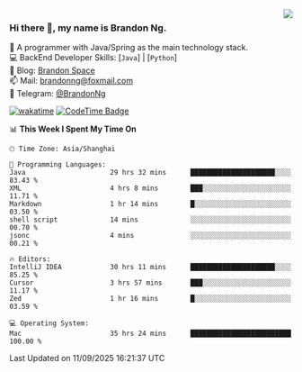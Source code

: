 <img  align="right" src="https://github-readme-stats-brandon0824.vercel.app/api/top-langs/?username=brandon0824&layout=compact">

### Hi there 👋, my name is Brandon Ng.

🌱 A programmer with Java/Spring as the main technology stack.  
💻 BackEnd Developer Skills: [`Java`] | [`Python`]  
📝 Blog: [Brandon Space](https://blog.brandonng.cc)  
📫 Mail: brandonng@foxmail.com  
📰 Telegram: [@BrandonNg](https://t.me/BrandonNg24)  

[![wakatime](https://wakatime.com/badge/user/940cafbf-f9d5-4b24-9a07-19bb072f52bb.svg)](https://wakatime.com/@940cafbf-f9d5-4b24-9a07-19bb072f52bb)
[![CodeTime Badge](https://shields.jannchie.com/endpoint?style=plastic&color=&url=https%3A%2F%2Fapi.codetime.dev%2Fv3%2Fusers%2Fshield%3Fuid%3D128%26minutes%3D10080)](https://codetime.dev)

<!--START_SECTION:waka-->
📊 **This Week I Spent My Time On** 

```text
🕑︎ Time Zone: Asia/Shanghai

💬 Programming Languages: 
Java                     29 hrs 32 mins      █████████████████████░░░░   83.43 % 
XML                      4 hrs 8 mins        ███░░░░░░░░░░░░░░░░░░░░░░   11.71 % 
Markdown                 1 hr 14 mins        █░░░░░░░░░░░░░░░░░░░░░░░░   03.50 % 
shell script             14 mins             ░░░░░░░░░░░░░░░░░░░░░░░░░   00.70 % 
jsonc                    4 mins              ░░░░░░░░░░░░░░░░░░░░░░░░░   00.21 % 

🔥 Editors: 
IntelliJ IDEA            30 hrs 11 mins      █████████████████████░░░░   85.25 % 
Cursor                   3 hrs 57 mins       ███░░░░░░░░░░░░░░░░░░░░░░   11.17 % 
Zed                      1 hr 16 mins        █░░░░░░░░░░░░░░░░░░░░░░░░   03.59 % 

💻 Operating System: 
Mac                      35 hrs 24 mins      █████████████████████████   100.00 % 
```


 Last Updated on 11/09/2025 16:21:37 UTC
<!--END_SECTION:waka-->
